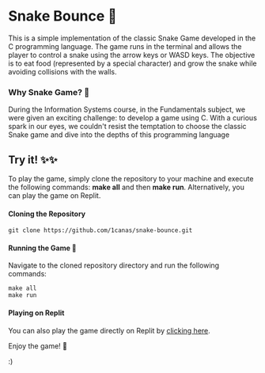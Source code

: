 # Snake Bounce 🐍
This is a simple implementation of the classic Snake Game developed in the C programming language. The game runs in the terminal and allows the player to control a snake using the arrow keys or WASD keys. The objective is to eat food (represented by a special character) and grow the snake while avoiding collisions with the walls.

### Why Snake Game? 🤔 
During the Information Systems course, in the Fundamentals subject, we were given an exciting challenge: to develop a game using C. With a curious spark in our eyes, we couldn't resist the temptation to choose the classic Snake game and dive into the depths of this programming language

## Try it! ✨✨
To play the game, simply clone the repository to your machine and execute the following commands: **make all** and then **make run**. Alternatively, you can play the game on Replit.

#### Cloning the Repository
```
git clone https://github.com/1canas/snake-bounce.git
```

#### Running the Game 🏃‍
Navigate to the cloned repository directory and run the following commands:

```
make all
make run
```

#### Playing on Replit
You can also play the game directly on Replit by [clicking here](https://replit.com/@canas11/snake-bounce?v=1).


Enjoy the game! 🎉 

:)
